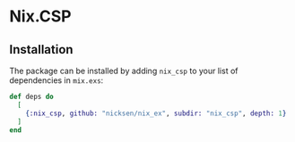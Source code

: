 # Nix.CSP

## Installation

The package can be installed by adding `nix_csp` to your list of dependencies in `mix.exs`:

```elixir
def deps do
  [
    {:nix_csp, github: "nicksen/nix_ex", subdir: "nix_csp", depth: 1}
  ]
end
```

